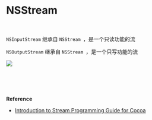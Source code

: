 # NSStream


<br>



`NSInputStream` 继承自 `NSStream `，是一个只读功能的流

`NSOutputStream` 继承自 `NSStream `，是一个只写功能的流

![](../Images/iOS/NSStream/stream_01.png)

<br>



<br>



<br>

**Reference**

- [Introduction to Stream Programming Guide for Cocoa](https://developer.apple.com/library/archive/documentation/Cocoa/Conceptual/Streams/Streams.html)

<br>

